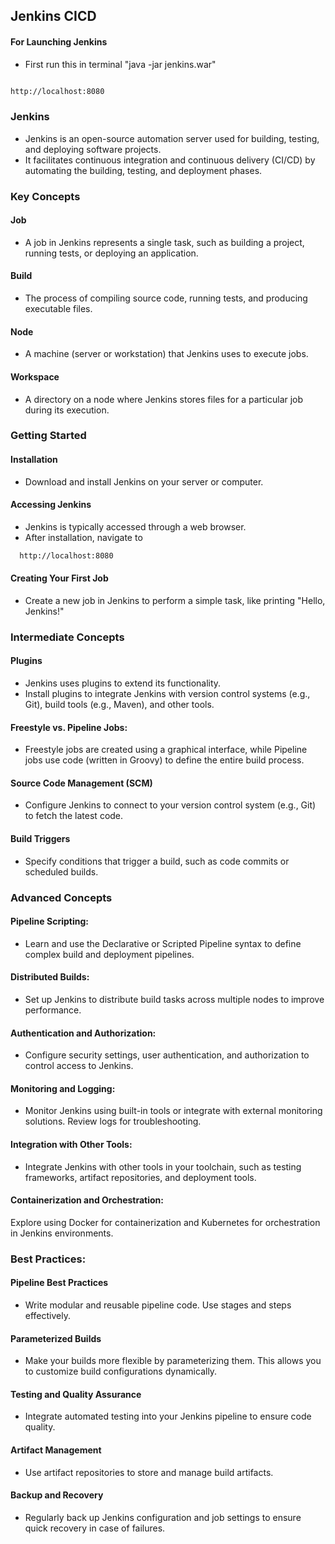## Jenkins CICD

#### For Launching Jenkins
- First run this in terminal "java -jar jenkins.war"

```bash

http://localhost:8080
```

### Jenkins
- Jenkins is an open-source automation server used for building, testing, and deploying software projects.
- It facilitates continuous integration and continuous delivery (CI/CD) by automating the building, testing, and deployment phases.

### Key Concepts

#### Job
- A job in Jenkins represents a single task, such as building a project, running tests, or deploying an application.
  
#### Build
- The process of compiling source code, running tests, and producing executable files.

#### Node
- A machine (server or workstation) that Jenkins uses to execute jobs.
 
#### Workspace
- A directory on a node where Jenkins stores files for a particular job during its execution.

### Getting Started

#### Installation
- Download and install Jenkins on your server or computer.

#### Accessing Jenkins
- Jenkins is typically accessed through a web browser. 
- After installation, navigate to
  
```bash
  http://localhost:8080
``` 

#### Creating Your First Job
- Create a new job in Jenkins to perform a simple task, like printing "Hello, Jenkins!"



### Intermediate Concepts

#### Plugins
- Jenkins uses plugins to extend its functionality.
- Install plugins to integrate Jenkins with version control systems (e.g., Git), build tools (e.g., Maven), and other tools.

#### Freestyle vs. Pipeline Jobs:
- Freestyle jobs are created using a graphical interface, while Pipeline jobs use code (written in Groovy) to define the entire build process.

#### Source Code Management (SCM)
- Configure Jenkins to connect to your version control system (e.g., Git) to fetch the latest code.

#### Build Triggers
- Specify conditions that trigger a build, such as code commits or scheduled builds.

### Advanced Concepts

#### Pipeline Scripting:</h3>
- Learn and use the Declarative or Scripted Pipeline syntax to define complex build and deployment pipelines.

#### Distributed Builds:</h3>
- Set up Jenkins to distribute build tasks across multiple nodes to improve performance.

#### Authentication and Authorization:</h3>
- Configure security settings, user authentication, and authorization to control access to Jenkins.

#### Monitoring and Logging:</h3>
- Monitor Jenkins using built-in tools or integrate with external monitoring solutions. Review logs for troubleshooting.

#### Integration with Other Tools:</h3>
- Integrate Jenkins with other tools in your toolchain, such as testing frameworks, artifact repositories, and deployment tools.

#### Containerization and Orchestration:</h3>
Explore using Docker for containerization and Kubernetes for orchestration in Jenkins environments.

### Best Practices:</h3>

#### Pipeline Best Practices
- Write modular and reusable pipeline code. Use stages and steps effectively.

#### Parameterized Builds
- Make your builds more flexible by parameterizing them. This allows you to customize build configurations dynamically.

#### Testing and Quality Assurance
- Integrate automated testing into your Jenkins pipeline to ensure code quality.

#### Artifact Management
- Use artifact repositories to store and manage build artifacts.

#### Backup and Recovery
- Regularly back up Jenkins configuration and job settings to ensure quick recovery in case of failures.
